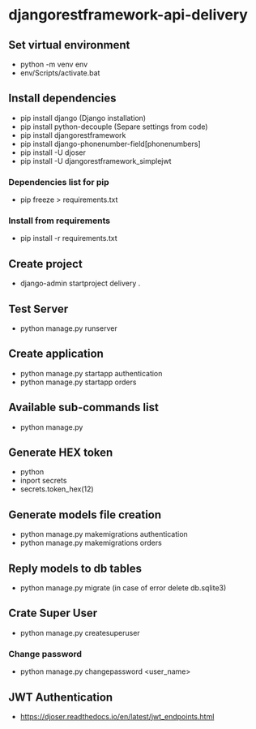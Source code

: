 # djangorestframework-api-delivery

## Set virtual environment
- python -m venv env
- env/Scripts/activate.bat

## Install dependencies
- pip install django (Django installation)
- pip install python-decouple (Separe settings from code)
- pip install djangorestframework
- pip install django-phonenumber-field[phonenumbers]
- pip install -U djoser
- pip install -U djangorestframework_simplejwt

### Dependencies list for pip
- pip freeze > requirements.txt

### Install from requirements
- pip install -r requirements.txt

## Create project
- django-admin startproject delivery .

## Test Server
- python manage.py runserver

## Create application
- python manage.py startapp authentication
- python manage.py startapp orders

## Available sub-commands list
- python manage.py

## Generate HEX token
- python
- inport secrets
- secrets.token_hex(12)

## Generate models file creation
- python manage.py makemigrations authentication
- python manage.py makemigrations orders

## Reply models to db tables
- python manage.py migrate (in case of error delete db.sqlite3)

## Crate Super User
- python manage.py createsuperuser

### Change password
- python manage.py changepassword <user_name>

## JWT Authentication
- https://djoser.readthedocs.io/en/latest/jwt_endpoints.html